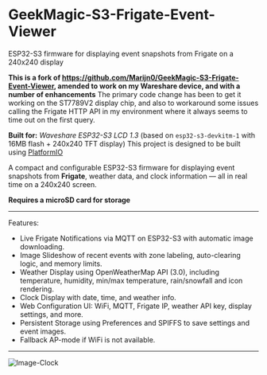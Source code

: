 # GeekMagic-S3-Frigate-Event-Viewer
ESP32-S3 firmware for displaying event snapshots from Frigate on a 240x240 display

**This is a fork of https://github.com/Marijn0/GeekMagic-S3-Frigate-Event-Viewer, amended to work on my Wareshare device, and with a number of enhancements**
The primary code change has been to get it working on the ST7789V2 display chip, and also to workaround some issues calling the Frigate HTTP API in my environment where it always seems to time out on the first query.

**Built for:** 
*Waveshare ESP32-S3 LCD 1.3* (based on `esp32-s3-devkitm-1` with 16MB flash + 240x240 TFT display)
This project is designed to be built using [PlatformIO](https://platformio.org/)

A compact and configurable ESP32-S3 firmware for displaying event snapshots from **Frigate**, weather data, and clock information — all in real time on a 240x240 screen.

**Requires a microSD card for storage**

---

Features:

- Live Frigate Notifications via MQTT on ESP32-S3 with automatic image downloading.
- Image Slideshow of recent events with zone labeling, auto-clearing logic, and memory limits.
- Weather Display using OpenWeatherMap API (3.0), including temperature, humidity, min/max temperature, rain/snowfall and icon rendering.
- Clock Display with date, time, and weather info.
- Web Configuration UI: WiFi, MQTT, Frigate IP, weather API key, display settings, and more.
- Persistent Storage using Preferences and SPIFFS to save settings and event images.
- Fallback AP-mode if WiFi is not available.

---

![Image-Clock](https://github.com/user-attachments/assets/957b44dd-ae78-4843-9c73-cd74e6f4e380)



